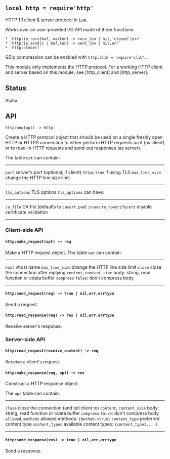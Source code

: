 
## `local http = require'http'`

HTTP 1.1 client & server protocol in Lua.

Works over an user-provided I/O API made of three functions:

	* `http:io_recv(buf, maxlen) -> recv_len | nil,'closed'|err`
	* `http:io_send(s | buf,len) -> sent_len | nil,err`
	* `http:close()`

GZip compression can be enabled with `http.zlib = require'zlib'`.

This module only implements the HTTP protocol. For a working HTTP client
and server based on this module, see [http_client] and [http_server].

## Status

<warn>Alpha<warn>

## API

`http:new(opt) -> http`

Create a HTTP protocol object that should be used on a single freshly open
HTTP or HTTPS connection to either perform HTTP requests on it (as client)
or to read-in HTTP requests and send-out responses (as server).

The table `opt` can contain:

--------------------------------- --------------------------------------------
`port`                            server's port (optional; if client)
`https`                           `true` if using TLS
`max_line_size`                   change the HTTP line size limit
--------------------------------- --------------------------------------------

`tls_options`                     TLS options
`tls_options` can have:

--------------------------------- --------------------------------------------
`ca_file`                         CA file (defaults to `cacert.pem`)
`insecure_noverifycert`           disable certificate validation
--------------------------------- --------------------------------------------

### Client-side API

#### `http:make_request(opt) -> req`

Make a HTTP request object. The table `opt` can contain:

--------------------------------- --------------------------------------------
`host`                            vhost name
`max_line_size`                   change the HTTP line size limit
`close`                           close the connection after replying
`content`, `content_size`         body: string, read function or cdata buffer
`compress`                        `false`: don't compress body
--------------------------------- --------------------------------------------

#### `http:send_request(req) -> true | nil,err,errtype`

Send a request.

#### `http:read_response(req) -> res | nil,err,errtype`

Receive server's response.

### Server-side API

#### `http:read_request(receive_content) -> req`

Receive a client's request.

#### `http:make_response(req, opt) -> res`

Construct a HTTP response object.

The `opt` table can contain:

--------------------------------- --------------------------------------------
`close`                           close the connection (and tell client to)
`content`, `content_size`         body: string, read function or cdata buffer
`compress`                        `false`: don't compress body
`allowed_methods`                 allowed methods: `{method->true}`
`content_type`                    preferred content type
`content_types`                   available content types: `{content_type1,...}`
--------------------------------- --------------------------------------------

#### `http:send_response(res) -> true | nil,err,errtype`

Send a response.

